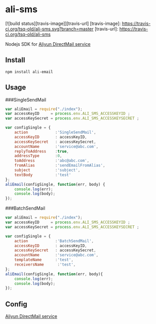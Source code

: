 # ali-sms
[![build status][travis-image]][travis-url]
[travis-image]: https://travis-ci.org/tsq-old/ali-sms.svg?branch=master
[travis-url]: https://travis-ci.org/tsq-old/ali-sms


Nodejs SDK for [Aliyun DirectMail service](https://help.aliyun.com/document_detail/29439.html?spm=5176.doc29438.2.1.bOoMjN)

## Install

```
npm install ali-email
```

## Usage
###SingleSendMail
```javascript
var aliEmail = require("./index");
var accessKeyID     = process.env.ALI_SMS_ACCESSKEYID ;
var accessKeySecret = process.env.ALI_SMS_ACCESSKEYSECRET ;

var configSingle = {
    action            :'SingleSendMail',
    accessKeyID       : accessKeyID,
    accessKeySecret   : accessKeySecret,
    accountName       :'service@abc.com',
    replyToAddress    :true,
    addressType       :0,
    toAddress         :'abc@abc.com',
    fromAlias         :'sendEmailFromAlias',
    subject           :'subject',
    textBody          :'test'
};
aliEmail(configSingle, function(err, body) {
    console.log(err);
    console.log(body);
});
```
###BatchSendMail
```javascript
var aliEmail = require("./index");
var accessKeyID     = process.env.ALI_SMS_ACCESSKEYID ;
var accessKeySecret = process.env.ALI_SMS_ACCESSKEYSECRET ;

var configSingle = {
    action            :'BatchSendMail',
    accessKeyID       : accessKeyID,
    accessKeySecret   : accessKeySecret,
    accountName       :'service@abc.com',
    templateName      :'test',
    receiversName      :'test',
};
aliEmail(configSingle, function(err, body){
    console.log(err);
    console.log(body);
});

```

## Config 
[Aliyun DirectMail service](https://help.aliyun.com/document_detail/29439.html?spm=5176.doc29438.2.1.bOoMjN)
